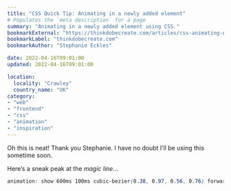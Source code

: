 ```yaml
---
title: "CSS Quick Tip: Animating in a newly added element"
# Populates the `meta description` for a page
summary: "Animating in a newly added element using CSS."
bookmarkExternal: "https://thinkdobecreate.com/articles/css-animating-newly-added-element/"
bookmarkLabel: "thinkdobecreate.com"
bookmarkAuthor: "Stephanie Eckles"

date: 2022-04-16T09:01:00
updated: 2022-04-16T09:01:00

location:
  locality: "Crawley"
  country_name: "UK"
category:
- "web"
- "frontend"
- "css"
- "animation"
- "inspiration"
---
```


Oh this is neat! Thank you Stephanie. I have no doubt I’ll be using this sometime soon.

Here’s a sneak peak at the *magic line*&hellip;

```css
animation: show 600ms 100ms cubic-bezier(0.38, 0.97, 0.56, 0.76) forwards;
```

